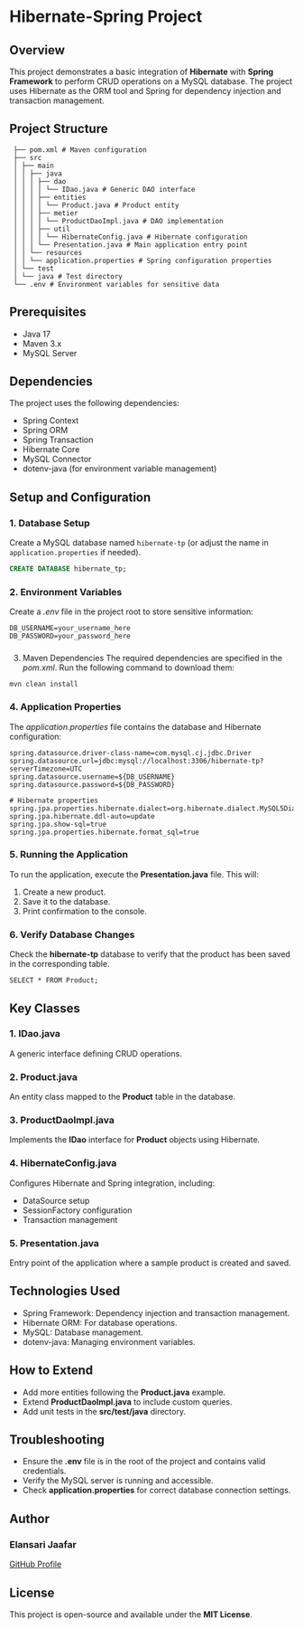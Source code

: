 # Hibernate-Spring Project

## Overview
This project demonstrates a basic integration of **Hibernate** with **Spring Framework** to perform CRUD operations on a MySQL database. The project uses Hibernate as the ORM tool and Spring for dependency injection and transaction management.

## Project Structure
```
 ├── pom.xml # Maven configuration
 ├── src
 │ ├── main
 │ │ ├── java
 │ │ │ ├── dao
 │ │ │ │ └── IDao.java # Generic DAO interface
 │ │ │ ├── entities
 │ │ │ │ └── Product.java # Product entity
 │ │ │ ├── metier
 │ │ │ │ └── ProductDaoImpl.java # DAO implementation
 │ │ │ ├── util
 │ │ │ │ └── HibernateConfig.java # Hibernate configuration
 │ │ │ └── Presentation.java # Main application entry point
 │ │ └── resources
 │ │ └── application.properties # Spring configuration properties
 │ └── test
 │ └── java # Test directory
 └── .env # Environment variables for sensitive data
```

## Prerequisites

- Java 17
- Maven 3.x
- MySQL Server

## Dependencies

The project uses the following dependencies:
- Spring Context
- Spring ORM
- Spring Transaction
- Hibernate Core
- MySQL Connector
- dotenv-java (for environment variable management)

## Setup and Configuration

### 1. Database Setup
Create a MySQL database named `hibernate-tp` (or adjust the name in `application.properties` if needed).

```sql
CREATE DATABASE hibernate_tp;
```
### 2. Environment Variables
Create a *.env* file in the project root to store sensitive information:
```
DB_USERNAME=your_username_here
DB_PASSWORD=your_password_here
```
### 
3. Maven Dependencies
The required dependencies are specified in the *pom.xml*. Run the following command to download them:
```
mvn clean install
```
### 4. Application Properties
The *application.properties* file contains the database and Hibernate configuration:
```
spring.datasource.driver-class-name=com.mysql.cj.jdbc.Driver
spring.datasource.url=jdbc:mysql://localhost:3306/hibernate-tp?serverTimezone=UTC
spring.datasource.username=${DB_USERNAME}
spring.datasource.password=${DB_PASSWORD}

# Hibernate properties
spring.jpa.properties.hibernate.dialect=org.hibernate.dialect.MySQL5Dialect
spring.jpa.hibernate.ddl-auto=update
spring.jpa.show-sql=true
spring.jpa.properties.hibernate.format_sql=true
```
### 5. Running the Application
To run the application, execute the **Presentation.java** file. This will:

  1. Create a new product.
  2. Save it to the database.
  3. Print confirmation to the console.
### 6. Verify Database Changes
Check the **hibernate-tp** database to verify that the product has been saved in the corresponding table.
```
SELECT * FROM Product;
```
## Key Classes
### 1. IDao.java
A generic interface defining CRUD operations.

### 2. Product.java
An entity class mapped to the **Product** table in the database.

### 3. ProductDaoImpl.java
Implements the **IDao** interface for **Product** objects using Hibernate.

### 4. HibernateConfig.java
Configures Hibernate and Spring integration, including:

  - DataSource setup
  - SessionFactory configuration
  - Transaction management
### 5. Presentation.java
Entry point of the application where a sample product is created and saved.

## Technologies Used
  - Spring Framework: Dependency injection and transaction management.
  - Hibernate ORM: For database operations.
  - MySQL: Database management.
  - dotenv-java: Managing environment variables.
## How to Extend
  - Add more entities following the **Product.java** example.
  - Extend **ProductDaoImpl.java** to include custom queries.
  - Add unit tests in the **src/test/java** directory.
## Troubleshooting
  - Ensure the **.env** file is in the root of the project and contains valid credentials.
  - Verify the MySQL server is running and accessible.
  - Check **application.properties** for correct database connection settings.
## Author
### Elansari Jaafar
[GitHub Profile](https://github.com/Elansari-Jaafar)
## License
This project is open-source and available under the **MIT License**.
